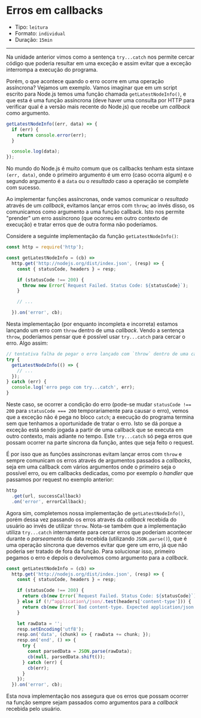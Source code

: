 # Erros em callbacks

* Tipo: `leitura`
* Formato: `individual`
* Duração: `15min`

***

Na unidade anterior vimos como a sentença `try...catch` nos permite cercar código que poderia resultar em uma exceção e assim evitar que a exceção interrompa a execução do programa.

Porém, o que acontece quando o erro ocorre em uma operação assíncrona? Vejamos um exemplo. Vamos imaginar que em um script escrito para Node.js temos uma função chamada `getLatestNodeInfo()`, e que esta é uma função assíncrona (deve haver uma consulta por HTTP para verificar qual é a versão mais recente do Node.js) que recebe um _callback_ como argumento.

```js
getLatestNodeInfo((err, data) => {
  if (err) {
    return console.error(err);
  }

  console.log(data);
});
```
No mundo do Node.js é muito comum que os callbacks tenham esta sintaxe `(err, data)`, onde o primeiro argumento é um erro (caso ocorra algum) e o segundo argumento é a `data` ou o _resultado_ caso a operação se complete com sucesso.

Ao implementar funções assíncronas, onde vamos comunicar o _resultado_ através de um _callback_, evitamos lançar erros com `throw`; ao invés disso, os comunicamos como argumento a uma função callback. Isto nos permite "prender" um erro assíncrono (que ocorreu em outro contexto de execução) e tratar erros que de outra forma não poderíamos.

Considere a seguinte implementação da função `getLatestNodeInfo()`:

```js
const http = require('http');

const getLatestNodeInfo = (cb) =>
  http.get('http://nodejs.org/dist/index.json', (resp) => {
    const { statusCode, headers } = resp;

    if (statusCode !== 200) {
      throw new Error(`Request Failed. Status Code: ${statusCode}`);
    }

    // ...

  }).on('error', cb);
```
Nesta implementação (por enquanto incompleta e incorreta) estamos lançando um erro com `throw` dentro de uma _callback_. Vendo a sentença `throw`, poderíamos pensar que é possível usar `try...catch` para cercar o erro. Algo assim:

```js
// tentativa falha de pegar o erro lançado com `throw` dentro de uma callback
try {
  getLatestNodeInfo(() => {
    // ...
  });
} catch (err) {
  console.log('erro pego com try...catch', err);
}
```
Neste caso, se ocorrer a condição do erro (pode-se mudar `statusCode !== 200` para `statusCode === 200` temporariamente para causar o erro), vemos que a exceção não é pega no bloco `catch`; a execução do programa termina sem que tenhamos a oportunidade de tratar o erro. Isto se dá porque a exceção está sendo jogada a partir de uma callback que se executa em outro contexto, mais adiante no tempo. Este `try...catch` só pega erros que possam ocorrer na parte síncrona da função, antes que seja feito o request.

É por isso que as funções assíncronas evitam lançar erros com `throw` e sempre comunicam os erros através de argumentos passados a _callbacks_, seja em uma callback com vários argumentos onde o primeiro seja o possível erro, ou em callbacks dedicadas, como por exemplo o _handler_ que passamos por request no exemplo anterior:


```js
http
  .get(url, successCallback)
  .on('error', errorCallback);
```

Agora sim, completemos nossa implementação de `getLatestNodeInfo()`, porém dessa vez passando os erros através da _callback_ recebida do usuário ao invés de utilizar `throw`. Nota-se também que a implementação utiliza `try...catch` internamente para cercar erros que poderiam acontecer durante o _parseamento_ da data recebida (utilizando `JSON.parse()`), que é uma operação síncrona que devemos evitar que gere um erro, já que não poderia ser tratado de fora da função. Para solucionar isso, primeiro pegamos o erro e depois o devolvemos como argumento para a _callback_.


```js
const getLatestNodeInfo = (cb) =>
  http.get('http://nodejs.org/dist/index.json', (resp) => {
    const { statusCode, headers } = resp;

    if (statusCode !== 200) {
      return cb(new Error(`Request Failed. Status Code: ${statusCode}`));
    } else if (!/^application\/json/.test(headers['content-type'])) {
      return cb(new Error(`Bad content-type. Expected application/json but got ${contentType}`));
    }

    let rawData = '';
    resp.setEncoding('utf8');
    resp.on('data', (chunk) => { rawData += chunk; });
    resp.on('end', () => {
      try {
        const parsedData = JSON.parse(rawData);
        cb(null, parsedData.shift());
      } catch (err) {
        cb(err);
      }
    });
  }).on('error', cb);
```

Esta nova implementação nos assegura que os erros que possam ocorrer na função sempre sejam passados como argumentos para a _callback_ recebida pelo usuário.
